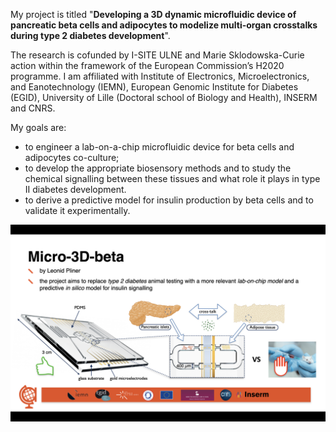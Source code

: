 My project is titled "**Developing a 3D dynamic microfluidic device of pancreatic beta cells and adipocytes to modelize multi-organ crosstalks during type 2 diabetes development**".

The research is cofunded by I-SITE ULNE and Marie Sklodowska-Curie action within the framework of the European Commission’s H2020 programme. I am affiliated with Institute of Electronics, Microelectronics, and Eanotechnology (IEMN), European Genomic Institute for Diabetes (EGID), University of Lille (Doctoral school of Biology and Health), INSERM and CNRS.

My goals are:
- to engineer a lab-on-a-chip microfluidic device for beta cells and adipocytes co-culture;
- to develop the appropriate biosensory methods and to study the chemical signalling between these tissues and what role it plays in type II diabetes development.
- to derive a predictive model for insulin production by beta cells and to validate it experimentally.

![Summary slide](https://raw.githubusercontent.com/leonpliner/PhD/main/Leonid%20Pliner%20ABO%20slide%20image.png)
